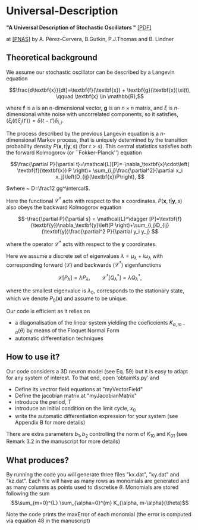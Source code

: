 # Universal-Description

**"A Universal Description of Stochastic Oscillators "** [[PDF]](https://www.pnas.org/doi/reader/10.1073/pnas.2303222120)

at [[PNAS]](https://www.pnas.org/doi/abs/10.1073/pnas.2303222120)
by A. Pérez-Cervera, B.Gutkin, P.J.Thomas and B. Lindner

## Theoretical background

We assume our stochastic oscillator can be described by a Langevin equation

$$\frac{d\textbf{x}}{dt}=\textbf{f}(\textbf{x}) + \textbf{g}(\textbf{x})\xi(t), \qquad \textbf{x} \in \mathbb{R},$$

where $\textbf{f}$ is a is an n-dimensional vector, $\textbf{g}$ is an $n \times n$ matrix, and $\xi$
is $n$-dimensional white noise with uncorrelated components, so it satisfies, $\left\langle \xi_i(t)\xi_j(t') \right\rangle  = \delta(t-t')\delta_{i,j}$.

The process described by the previous Langevin equation is a $n$-dimensional Markov process, that is uniquely determined by the transition probability density $P(\textbf{x},t | \textbf{y},s)$ (for $t>s$). This central statistics satisfies both the forward Kolmogorov (or ``Fokker-Planck'') equation 

$$\frac{\partial P}{\partial t}=\mathcal{L}[P]=-\nabla_\textbf{x}\cdot\left( \textbf{f}(\textbf{x}) P \right)+ \sum_{i,j}\frac{\partial^2}{\partial x_i x_j}\left(D_{ij}(\textbf{x})P\right), $$

$where ~ D=\frac12 gg^\intercal$. 

Here the functional $\mathcal{L}^\dagger$ acts with respect to the $\textbf{x}$ coordinates. $P(\textbf{x},t | \textbf{y},s)$  also obeys the backward Kolmogorov equation 

```math
-\frac{\partial P}{\partial s} = \mathcal{L}^\dagger [P]=\textbf{f}(\textbf{y})\nabla_\textbf{y}\left(P \right)+\sum_{i,j}D_{ij}(\textbf{y})\frac{\partial^2 P}{\partial y_i y_j} 
```
where the operator $\mathcal{L}^\dagger$ acts with respect to the $\textbf{y}$ coordinates.

Here we assume a discrete set of eigenvalues $\lambda=\mu_\lambda+i\omega_\lambda$ with corresponding forward ($\mathcal{L}$) and backwards ($\mathcal{L}^\dagger$) eigenfunctions
```math
\mathcal{L}[P_\lambda]=\lambda P_\lambda,\qquad\mathcal{L}^\dagger [Q^*_{\lambda}]=\lambda Q^*_{\lambda},
```
where the smallest eigenvalue is $\lambda_0$, corresponds to the stationary state, which we denote $P_0(\textbf{x})$ and assume to be unique.




Our code is efficient as it relies on
- a diagonalisation of the linear system yielding the coeficcients $K_{\alpha, m-\alpha}(\theta)$ by means of the Floquet Normal Form
- automatic differentiation techniques

## How to use it?

Our code considers a 3D neuron model (see Eq. 59) but it is easy to adapt for any system of interest. To that end, open 'obtainKs.py' and
- Define its vectror field equations at "myVectorField" 
- Define the jacobian matrix at "myJacobianMatrix"
- introduce the period, $T$
- introduce an initial condition on the limit cycle, $x_0$
- write the automatic differentiation expression for your system (see Appendix B for more details)

There are extra parameters $b_1, b_2$ controlling the norm of $K_{10}$ and $K_{01}$ (see Remark 3.2 in the manuscript for more details)

## What produces?

By running the code you will generate three files "kx.dat", "ky.dat" and "kz.dat". Each file will have as many rows as monomials are generated and as many columns as points used to discretise $\theta$. Monomials are stored following the sum
$$\sum_{m=0}^{L} \sum_{\alpha=0}^{m} K_{\alpha, m-\alpha}(\theta)$$

Note the code prints the maxError of each monomial (the error is computed via equation 48 in the manuscript)
